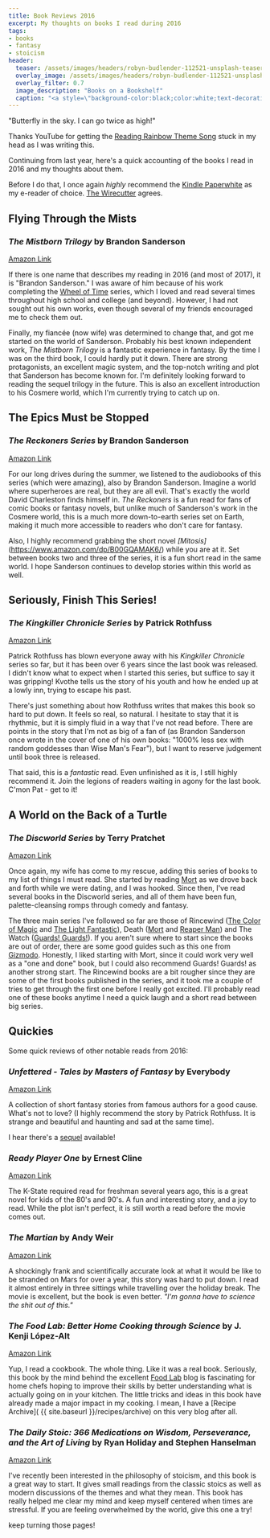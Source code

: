 ```yaml
---
title: Book Reviews 2016
excerpt: My thoughts on books I read during 2016
tags:
- books
- fantasy
- stoicism
header:
  teaser: /assets/images/headers/robyn-budlender-112521-unsplash-teaser.jpg
  overlay_image: /assets/images/headers/robyn-budlender-112521-unsplash.jpg
  overlay_filter: 0.7
  image_description: "Books on a Bookshelf"
  caption: "<a style=\"background-color:black;color:white;text-decoration:none;padding:4px 6px;font-family:-apple-system, BlinkMacSystemFont, &quot;San Francisco&quot;, &quot;Helvetica Neue&quot;, Helvetica, Ubuntu, Roboto, Noto, &quot;Segoe UI&quot;, Arial, sans-serif;font-size:12px;font-weight:bold;line-height:1.2;display:inline-block;border-radius:3px;\" href=\"https://unsplash.com/@robzy_m?utm_medium=referral&amp;utm_campaign=photographer-credit&amp;utm_content=creditBadge\" target=\"_blank\" rel=\"noopener noreferrer\" title=\"Download free do whatever you want high-resolution photos from Robyn Budlender\"><span style=\"display:inline-block;padding:2px 3px;\"><svg xmlns=\"http://www.w3.org/2000/svg\" style=\"height:12px;width:auto;position:relative;vertical-align:middle;top:-1px;fill:white;\" viewBox=\"0 0 32 32\"><title>unsplash-logo</title><path d=\"M20.8 18.1c0 2.7-2.2 4.8-4.8 4.8s-4.8-2.1-4.8-4.8c0-2.7 2.2-4.8 4.8-4.8 2.7.1 4.8 2.2 4.8 4.8zm11.2-7.4v14.9c0 2.3-1.9 4.3-4.3 4.3h-23.4c-2.4 0-4.3-1.9-4.3-4.3v-15c0-2.3 1.9-4.3 4.3-4.3h3.7l.8-2.3c.4-1.1 1.7-2 2.9-2h8.6c1.2 0 2.5.9 2.9 2l.8 2.4h3.7c2.4 0 4.3 1.9 4.3 4.3zm-8.6 7.5c0-4.1-3.3-7.5-7.5-7.5-4.1 0-7.5 3.4-7.5 7.5s3.3 7.5 7.5 7.5c4.2-.1 7.5-3.4 7.5-7.5z\"></path></svg></span><span style=\"display:inline-block;padding:2px 3px;\">Robyn Budlender</span></a>"
---
```


"Butterfly in the sky. I can go twice as high!"

Thanks YouTube for getting the [Reading Rainbow Theme Song](https://www.youtube.com/watch?v=GuU_mP9iZWY) stuck in my head as I was writing this.

Continuing from last year, here's a quick accounting of the books I read in 2016 and my thoughts about them.

Before I do that, I once again *highly* recommend the  [Kindle Paperwhite](http://www.amazon.com/kindle-paperwhite) as my e-reader of choice. [The Wirecutter](http://thewirecutter.com/reviews/amazon-kindle-is-the-best-ebook-reader/) agrees.

## Flying Through the Mists

### *The Mistborn Trilogy* by Brandon Sanderson<br>
[Amazon Link](https://www.amazon.com/dp/B004H1TQBW/)

If there is one name that describes my reading in 2016 (and most of 2017), it is "Brandon Sanderson." I was aware of him because of his work completing the [Wheel of Time](https://www.amazon.com/dp/B003K15O3E/) series, which I loved and read several times throughout high school and college (and beyond). However, I had not sought out his own works, even though several of my friends encouraged me to check them out.

Finally, my fiancée (now wife) was determined to change that, and got me started on the world of Sanderson. Probably his best known independent work, *The Mistborn Trilogy* is a fantastic experience in fantasy. By the time I was on the third book, I could hardly put it down. There are strong protagonists, an excellent magic system, and the top-notch writing and plot that Sanderson has become known for. I'm definitely looking forward to reading the sequel trilogy in the future. This is also an excellent introduction to his Cosmere world, which I'm currently trying to catch up on.

## The Epics Must be Stopped

### *The Reckoners Series* by Brandon Sanderson<br>
[Amazon Link](https://www.amazon.com/The-Reckoners-3-Book-Series/dp/B0141KGAIK/)

For our long drives during the summer, we listened to the audiobooks of this series (which were amazing), also by Brandon Sanderson. Imagine a world where superheroes are real, but they are all evil. That's exactly the world David Charleston finds himself in. *The Reckoners* is a fun read for fans of comic books or fantasy novels, but unlike much of Sanderson's work in the Cosmere world, this is a much more down-to-earth series set on Earth, making it much more accessible to readers who don't care for fantasy.

Also, I highly recommend grabbing the short novel *[Mitosis]*(https://www.amazon.com/dp/B00GQAMAK6/) while you are at it. Set between books two and three of the series, it is a fun short read in the same world. I hope Sanderson continues to develop stories within this world as well.

## Seriously, Finish This Series!

### *The Kingkiller Chronicle Series* by Patrick Rothfuss<br>
[Amazon Link](https://www.amazon.com/dp/B00O3HCUSQ/)

Patrick Rothfuss has blown everyone away with his *Kingkiller Chronicle* series so far, but it has been over 6 years since the last book was released. I didn't know what to expect when I started this series, but suffice to say it was gripping! Kvothe tells us the story of his youth and how he ended up at a lowly inn, trying to escape his past.

There's just something about how Rothfuss writes that makes this book so hard to put down. It feels so real, so natural. I hesitate to stay that it is rhythmic, but it is simply fluid in a way that I've not read before. There are points in the story that I'm not as big of a fan of (as Brandon Sanderson once wrote in the cover of one of his own books: "1000% less sex with random goddesses than Wise Man's Fear"), but I want to reserve judgement until book three is released.

That said, this is a *fantastic* read. Even unfinished as it is, I still highly recommend it. Join the legions of readers waiting in agony for the last book. C'mon Pat - get to it!

## A World on the Back of a Turtle

### *The Discworld Series* by Terry Pratchet<br>
[Amazon Link](https://www.amazon.com/Terry-Pratchett/e/B000AQ0NN8/)

Once again, my wife has come to my rescue, adding this series of books to my list of things I must read. She started by reading [Mort](https://www.amazon.com/dp/B000W967UQ/) as we drove back and forth while we were dating, and I was hooked. Since then, I've read several books in the Discworld series, and all of them have been fun, palette-cleansing romps through comedy and fantasy.

The three main series I've followed so far are those of Rincewind ([The Color of Magic](https://www.amazon.com/dp/B000W9399S) and [The Light Fantastic](https://www.amazon.com/dp/B000W914OU/)), Death ([Mort](https://www.amazon.com/dp/B000W967UQ/) and [Reaper Man](https://www.amazon.com/dp/B000UVBT4A)) and The Watch ([Guards! Guards!](https://www.amazon.com//dp/B000UVBT7M)). If you aren't sure where to start since the books are out of order, there are some good guides such as this one from [Gizmodo](http://io9.gizmodo.com/how-to-read-terry-pratchetts-discworld-series-in-one-h-1567312812). Honestly, I liked starting with Mort, since it could work very well as a "one and done" book, but I could also recommend Guards! Guards! as another strong start. The Rincewind books are a bit rougher since they are some of the first books published in the series, and it took me a couple of tries to get through the first one before I really got excited. I'll probably read one of these books anytime I need a quick laugh and a short read between big series.

## Quickies

Some quick reviews of other notable reads from 2016:

### *Unfettered - Tales by Masters of Fantasy* by Everybody<br>
[Amazon Link](https://www.amazon.com/Unfettered-Terry-Brooks-ebook/dp/B00DJJIR6S)

A collection of short fantasy stories from famous authors for a good cause. What's not to love? (I highly recommend the story by Patrick Rothfuss. It is strange and beautiful and haunting and sad at the same time).

I hear there's a [sequel](https://www.amazon.com/Unfettered-II-Tales-Masters-Fantasy-ebook/dp/B01MTQMK2A/) available!

### *Ready Player One* by Ernest Cline<br>
[Amazon Link](https://www.amazon.com/Ready-Player-One-Ernest-Cline-ebook/dp/B004J4WKUQ)

The K-State required read for freshman several years ago, this is a great novel for kids of the 80's and 90's. A fun and interesting story, and a joy to read. While the plot isn't perfect, it is still worth a read before the movie comes out.

### *The Martian* by Andy Weir<br>
[Amazon Link](https://www.amazon.com/Martian-Novel-Andy-Weir-ebook/dp/B00EMXBDMA)

A shockingly frank and scientifically accurate look at what it would be like to be stranded on Mars for over a year, this story was hard to put down. I read it almost entirely in three sittings while travelling over the holiday break. The movie is excellent, but the book is even better. *"I'm gonna have to science the shit out of this."*

### *The Food Lab: Better Home Cooking through Science* by J. Kenji López-Alt<br>
[Amazon Link](https://www.amazon.com/Food-Lab-Cooking-Through-Science-ebook/dp/B00TG24C34)

Yup, I read a cookbook. The whole thing. Like it was a real book. Seriously, this book by the mind behind the excellent [Food Lab](http://www.seriouseats.com/the-food-lab) blog is fascinating for home chefs hoping to improve their skills by better understanding what is actually going on in your kitchen. The little tricks and ideas in this book have already made a major impact in my cooking. I mean, I have a [Recipe Archive]( {{ site.baseurl }}/recipes/archive) on this very blog after all.

### *The Daily Stoic: 366 Medications on Wisdom, Perseverance, and the Art of Living* by Ryan Holiday and Stephen Hanselman<br>
[Amazon Link](https://www.amazon.com/Daily-Stoic-Meditations-Wisdom-Perseverance-ebook/dp/B01HNJIJB2)

I've recently been interested in the philosophy of stoicism, and this book is a great way to start. It gives small readings from the classic stoics as well as modern discussions of the themes and what they mean. This book has really helped me clear my mind and keep myself centered when times are stressful. If you are feeling overwhelmed by the world, give this one a try!

<p class="custom__signature">keep turning those pages!</p>
